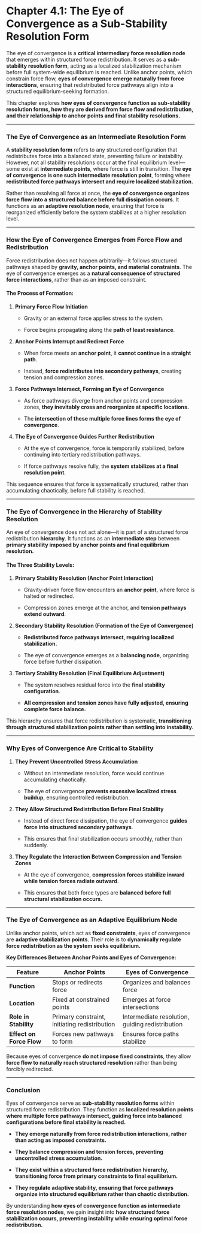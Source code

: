 # **Chapter 4.1: The Eye of Convergence as a Sub-Stability Resolution Form**

The eye of convergence is a **critical intermediary force resolution node** that emerges within structured force redistribution. It serves as a **sub-stability resolution form**, acting as a localized stabilization mechanism before full system-wide equilibrium is reached. Unlike anchor points, which constrain force flow, **eyes of convergence emerge naturally from force interactions**, ensuring that redistributed force pathways align into a structured equilibrium-seeking formation.

This chapter explores **how eyes of convergence function as sub-stability resolution forms, how they are derived from force flow and redistribution, and their relationship to anchor points and final stability resolutions.**

---

### **The Eye of Convergence as an Intermediate Resolution Form**

A **stability resolution form** refers to any structured configuration that redistributes force into a balanced state, preventing failure or instability. However, not all stability resolutions occur at the final equilibrium level—some exist at **intermediate points**, where force is still in transition. The **eye of convergence is one such intermediate resolution point**, forming where **redistributed force pathways intersect and require localized stabilization.**

Rather than resolving all force at once, the **eye of convergence organizes force flow into a structured balance before full dissipation occurs**. It functions as an **adaptive resolution node**, ensuring that force is reorganized efficiently before the system stabilizes at a higher resolution level.

---

### **How the Eye of Convergence Emerges from Force Flow and Redistribution**

Force redistribution does not happen arbitrarily—it follows structured pathways shaped by **gravity, anchor points, and material constraints**. The eye of convergence emerges as a **natural consequence of structured force interactions**, rather than as an imposed constraint.

#### **The Process of Formation:**

1. **Primary Force Flow Initiation**
    
    - Gravity or an external force applies stress to the system.
        
    - Force begins propagating along the **path of least resistance**.
        
2. **Anchor Points Interrupt and Redirect Force**
    
    - When force meets an **anchor point**, it **cannot continue in a straight path**.
        
    - Instead, **force redistributes into secondary pathways**, creating tension and compression zones.
        
3. **Force Pathways Intersect, Forming an Eye of Convergence**
    
    - As force pathways diverge from anchor points and compression zones, **they inevitably cross and reorganize at specific locations.**
        
    - The **intersection of these multiple force lines forms the eye of convergence**.
        
4. **The Eye of Convergence Guides Further Redistribution**
    
    - At the eye of convergence, force is temporarily stabilized, before continuing into tertiary redistribution pathways.
        
    - If force pathways resolve fully, the **system stabilizes at a final resolution point**.
        

This sequence ensures that force is systematically structured, rather than accumulating chaotically, before full stability is reached.

---

### **The Eye of Convergence in the Hierarchy of Stability Resolution**

An eye of convergence does not act alone—it is part of a structured force redistribution **hierarchy**. It functions as an **intermediate step** between **primary stability imposed by anchor points and final equilibrium resolution.**

#### **The Three Stability Levels:**

1. **Primary Stability Resolution (Anchor Point Interaction)**
    
    - Gravity-driven force flow encounters an **anchor point**, where force is halted or redirected.
        
    - Compression zones emerge at the anchor, and **tension pathways extend outward**.
        
2. **Secondary Stability Resolution (Formation of the Eye of Convergence)**
    
    - **Redistributed force pathways intersect, requiring localized stabilization.**
        
    - The eye of convergence emerges as a **balancing node**, organizing force before further dissipation.
        
3. **Tertiary Stability Resolution (Final Equilibrium Adjustment)**
    
    - The system resolves residual force into the **final stability configuration**.
        
    - **All compression and tension zones have fully adjusted, ensuring complete force balance.**
        

This hierarchy ensures that force redistribution is systematic, **transitioning through structured stabilization points rather than settling into instability.**

---

### **Why Eyes of Convergence Are Critical to Stability**

1. **They Prevent Uncontrolled Stress Accumulation**
    
    - Without an intermediate resolution, force would continue accumulating chaotically.
        
    - The eye of convergence **prevents excessive localized stress buildup**, ensuring controlled redistribution.
        
2. **They Allow Structured Redistribution Before Final Stability**
    
    - Instead of direct force dissipation, the eye of convergence **guides force into structured secondary pathways**.
        
    - This ensures that final stabilization occurs smoothly, rather than suddenly.
        
3. **They Regulate the Interaction Between Compression and Tension Zones**
    
    - At the eye of convergence, **compression forces stabilize inward while tension forces radiate outward**.
        
    - This ensures that both force types are **balanced before full structural stabilization occurs.**
        

---

### **The Eye of Convergence as an Adaptive Equilibrium Node**

Unlike anchor points, which act as **fixed constraints**, eyes of convergence are **adaptive stabilization points**. Their role is to **dynamically regulate force redistribution as the system seeks equilibrium.**

**Key Differences Between Anchor Points and Eyes of Convergence:**

|Feature|Anchor Points|Eyes of Convergence|
|---|---|---|
|**Function**|Stops or redirects force|Organizes and balances force|
|**Location**|Fixed at constrained points|Emerges at force intersections|
|**Role in Stability**|Primary constraint, initiating redistribution|Intermediate resolution, guiding redistribution|
|**Effect on Force Flow**|Forces new pathways to form|Ensures force paths stabilize|

Because eyes of convergence **do not impose fixed constraints**, they allow **force flow to naturally reach structured resolution** rather than being forcibly redirected.

---

### **Conclusion**

Eyes of convergence serve as **sub-stability resolution forms** within structured force redistribution. They function as **localized resolution points where multiple force pathways intersect, guiding force into balanced configurations before final stability is reached.**

- **They emerge naturally from force redistribution interactions, rather than acting as imposed constraints.**
    
- **They balance compression and tension forces, preventing uncontrolled stress accumulation.**
    
- **They exist within a structured force redistribution hierarchy, transitioning force from primary constraints to final equilibrium.**
    
- **They regulate adaptive stability, ensuring that force pathways organize into structured equilibrium rather than chaotic distribution.**
    

By understanding **how eyes of convergence function as intermediate force resolution nodes**, we gain insight into **how structured force stabilization occurs, preventing instability while ensuring optimal force redistribution.**